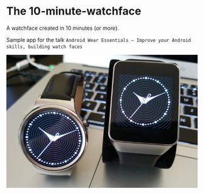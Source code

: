 # The 10-minute-watchface

A watchface created in 10 minutes (*or more*).

Sample app for the talk `Android Wear Essentials — Improve your Android skills, building watch faces`

![screenshot][]

[screenshot]: https://raw.githubusercontent.com/Nilhcem/the-10mn-watchface/master/assets/photo.jpg
